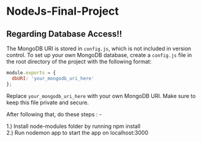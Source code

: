 # NodeJs-Final-Project

## Regarding Database Access!!

The MongoDB URI is stored in `config.js`, which is not included in version control. To set up your own MongoDB database, create a `config.js` file in the root directory of the project with the following format:

```javascript
module.exports = {
  dbURI: 'your_mongodb_uri_here'
};
```

Replace `your_mongodb_uri_here` with your own MongoDB URI. Make sure to keep this file private and secure.

After following that, do these steps : -

1.) Install node-modules folder by running npm install\
2.) Run nodemon app to start the app on localhost:3000
